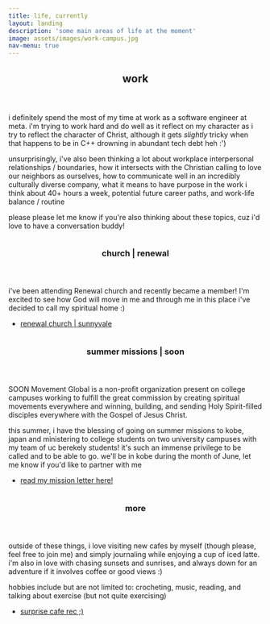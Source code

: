 ```yaml
---
title: life, currently
layout: landing
description: 'some main areas of life at the moment'
image: assets/images/work-campus.jpg
nav-menu: true
---
```


<!-- Main -->
<div id="main">

<!-- One -->
<section id="one">
  <div class="inner">
    <header class="major">
      <h2>work</h2>
    </header>
    <p>i definitely spend the most of my time at work as a software engineer at meta.
    i'm trying to work hard and do well as it reflect on my character as i try to
    reflect the character of Christ, although it gets <em>slightly</em> tricky when
    that happens to be in C++ drowning in abundant tech debt heh :') </p>
    <p>unsurprisingly, i've also been thinking a lot about workplace interpersonal
    relationships / boundaries, how it intersects with the Christian calling to love
    our neighbors as ourselves, how to communicate well in an incredibly culturally
    diverse company, what it means to have purpose in the work i think about 40+
    hours a week, potential future career paths, and work-life balance / routine</p>
    <p>please please let me know if you're also thinking about these topics, cuz i'd
    love to have a conversation buddy!</p>
  </div>
</section>

<!-- Two -->
<section id="two" class="spotlights">
  <section>
    <a href="" class="image">
      <img src="{% link assets/images/table.jpg %}" alt="" data-position="center center" />
    </a>
    <div class="content">
      <div class="inner">
        <header class="major">
          <h3>church | renewal</h3>
        </header>
        <p>i've been attending Renewal church and recently became a member! I'm
        excited to see how God will move in me and through me in this place i've
        decided to call my spiritual home :)</p>
        <ul class="actions">
          <li><a href="https://www.renewalsv.org/" class="button">renewal church | sunnyvale</a></li>
        </ul>
      </div>
    </div>
  </section>
  <section>
    <a href="" class="image">
      <img src="{% link assets/images/soon.jpg %}" alt="" data-position="top center" />
    </a>
    <div class="content">
      <div class="inner">
        <header class="major">
          <h3>summer missions | soon</h3>
        </header>
        <p>SOON Movement Global is a non-profit organization present on college campuses
        working to fulfill the great commission by creating spiritual movements
        everywhere and winning, building, and sending Holy Spirit-filled disciples
        everywhere with the Gospel of Jesus Christ.</p>
        <p>this summer, i have the blessing of going on summer missions to kobe, japan and ministering to college students on two university campuses with my team of uc berekely students! it's such an immense privilege to be called and to be able to go. we'll be in kobe during the month of June, let me know if you'd like to partner with me</p>
        <ul class="actions"><li>
          <a href="{{ site.url }}/japan-missions.pdf" class="button">read my mission letter here!</a>
        </li></ul>
      </div>
    </div>
  </section>
  <section>
    <a href="" class="image">
      <img src="{% link assets/images/lhs-sunset.jpg %}" alt="" data-position="25% 25%" />
    </a>
    <div class="content">
      <div class="inner">
        <header class="major">
          <h3>more</h3>
        </header>
        <p>outside of these things, i love visiting new cafes by myself (though please,
        feel free to join me) and simply journaling while enjoying a cup of iced latte.
        i'm also in love with chasing sunsets and sunrises, and always down for an
        adventure if it involves coffee or good views :)</p>
        <p>hobbies include but are not limited to: crocheting, music, reading,
        and talking about exercise (but not quite exercising)</p>
        <ul class="actions"><li>
          <a href="https://maps.app.goo.gl/FVJFirSvpGH7tBCY6" class="button">surprise cafe rec ;)</a>
        </li></ul>
      </div>
    </div>
  </section>
</section>

<!-- Three
<section id="three">
  <div class="inner">
    <header class="major">
      <h2>second major section</h2>
    </header>
    <p>no photo for this one</p>
    <ul class="actions">
      <li><a href="generic.html" class="button next">yes button</a></li>
    </ul>
  </div>
</section> -->

</div>
